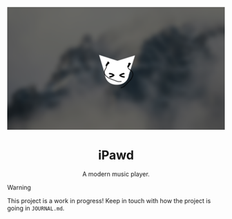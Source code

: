 <div align="center">

<img src="assets/ipawd.png" alt="iPawd Banner" width="600"/>

# iPawd  
A modern music player.

</div>

> [!WARNING]  
> This project is a work in progress! Keep in touch with how the project is going in `JOURNAL.md`.
